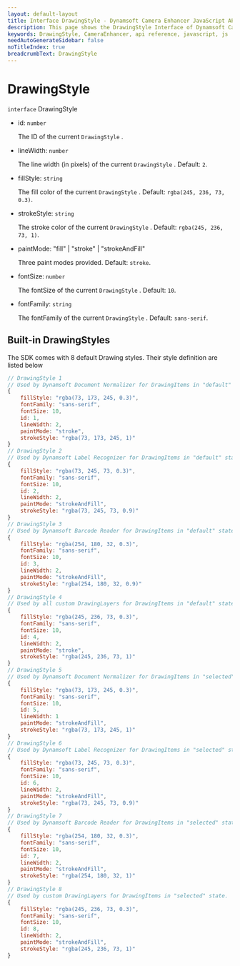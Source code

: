 ```yaml
---
layout: default-layout
title: Interface DrawingStyle - Dynamsoft Camera Enhancer JavaScript API
description: This page shows the DrawingStyle Interface of Dynamsoft Camera Enhancer JavaScript SDK.
keywords: DrawingStyle, CameraEnhancer, api reference, javascript, js
needAutoGenerateSidebar: false
noTitleIndex: true
breadcrumbText: DrawingStyle
---
```


# DrawingStyle

`interface` DrawingStyle

* id: `number`

  The ID of the current `DrawingStyle` .

* lineWidth: `number`

  The line width (in pixels) of the current `DrawingStyle` . Default: `2`.

* fillStyle: `string`

  The fill color of the current `DrawingStyle` . Default: `rgba(245, 236, 73, 0.3)`.

* strokeStyle: `string`

  The stroke color of the current `DrawingStyle` . Default: `rgba(245, 236, 73, 1)`.

* paintMode: "fill" | "stroke" | "strokeAndFill"

  Three paint modes provided. Default: `stroke`.

* fontSize: `number`

  The fontSize of the current `DrawingStyle` . Default: `10`.

* fontFamily: `string`

  The fontFamily of the current `DrawingStyle` . Default: `sans-serif`.

## Built-in DrawingStyles

  The SDK comes with 8 default Drawing styles. Their style definition are listed below

  ```js
  // DrawingStyle 1
  // Used by Dynamsoft Document Normalizer for DrawingItems in "default" state.
  {
      fillStyle: "rgba(73, 173, 245, 0.3)",
      fontFamily: "sans-serif",
      fontSize: 10,
      id: 1,
      lineWidth: 2,
      paintMode: "stroke",
      strokeStyle: "rgba(73, 173, 245, 1)"
  }
  // DrawingStyle 2
  // Used by Dynamsoft Label Recognizer for DrawingItems in "default" state.
  {
      fillStyle: "rgba(73, 245, 73, 0.3)",
      fontFamily: "sans-serif",
      fontSize: 10,
      id: 2,
      lineWidth: 2,
      paintMode: "strokeAndFill",
      strokeStyle: "rgba(73, 245, 73, 0.9)"
  }
  // DrawingStyle 3
  // Used by Dynamsoft Barcode Reader for DrawingItems in "default" state.
  {
      fillStyle: "rgba(254, 180, 32, 0.3)",
      fontFamily: "sans-serif",
      fontSize: 10,
      id: 3,
      lineWidth: 2,
      paintMode: "strokeAndFill",
      strokeStyle: "rgba(254, 180, 32, 0.9)"
  }
  // DrawingStyle 4
  // Used by all custom DrawingLayers for DrawingItems in "default" state.
  {
      fillStyle: "rgba(245, 236, 73, 0.3)",
      fontFamily: "sans-serif",
      fontSize: 10,
      id: 4,
      lineWidth: 2,
      paintMode: "stroke",
      strokeStyle: "rgba(245, 236, 73, 1)"
  }
  // DrawingStyle 5
  // Used by Dynamsoft Document Normalizer for DrawingItems in "selected" state.
  {
      fillStyle: "rgba(73, 173, 245, 0.3)",
      fontFamily: "sans-serif",
      fontSize: 10,
      id: 5,
      lineWidth: 1
      paintMode: "strokeAndFill",
      strokeStyle: "rgba(73, 173, 245, 1)"
  }
  // DrawingStyle 6
  // Used by Dynamsoft Label Recognizer for DrawingItems in "selected" state.
  {
      fillStyle: "rgba(73, 245, 73, 0.3)",
      fontFamily: "sans-serif",
      fontSize: 10,
      id: 6,
      lineWidth: 2,
      paintMode: "strokeAndFill",
      strokeStyle: "rgba(73, 245, 73, 0.9)"
  }
  // DrawingStyle 7
  // Used by Dynamsoft Barcode Reader for DrawingItems in "selected" state.
  {
      fillStyle: "rgba(254, 180, 32, 0.3)",
      fontFamily: "sans-serif",
      fontSize: 10,
      id: 7,
      lineWidth: 2,
      paintMode: "strokeAndFill",
      strokeStyle: "rgba(254, 180, 32, 1)"
  }
  // DrawingStyle 8
  // Used by custom DrawingLayers for DrawingItems in "selected" state.
  {
      fillStyle: "rgba(245, 236, 73, 0.3)",
      fontFamily: "sans-serif",
      fontSize: 10,
      id: 8,
      lineWidth: 2,
      paintMode: "strokeAndFill",
      strokeStyle: "rgba(245, 236, 73, 1)"
  }
  ```
